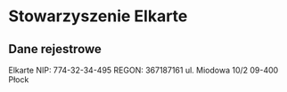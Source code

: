 # Stowarzyszenie Elkarte


## Dane rejestrowe
Elkarte
NIP: 774-32-34-495
REGON: 367187161
ul. Miodowa 10/2
09-400 Płock
